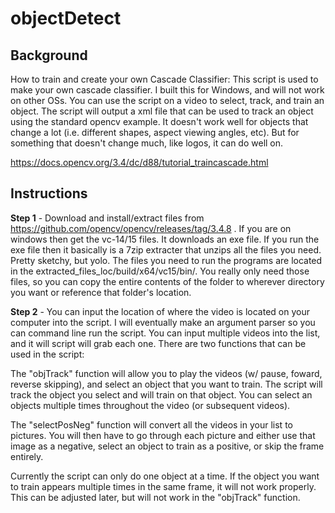 # objectDetect
## Background
How to train and create your own Cascade Classifier: This script is used to make your own cascade classifier. I built this for Windows, and will not work on other OSs. You can use the script on a video to select, track, and train an object. The script will output a xml file that can be used to track an object using the standard opencv example. It doesn't work well for objects that change a lot (i.e. different shapes, aspect viewing angles, etc). But for something that doesn't change much, like logos, it can do well on. 

https://docs.opencv.org/3.4/dc/d88/tutorial_traincascade.html

## Instructions
__Step 1__ -
Download and install/extract files from https://github.com/opencv/opencv/releases/tag/3.4.8 . If you are on windows then get the 
vc-14/15 files. It downloads an exe file. If you run the exe file then it basically is a 7zip extracter that unzips all the files
you need. Pretty sketchy, but yolo. The files you need to run the programs are located in the extracted_files_loc/build/x64/vc15/bin/.
You really only need those files, so you can copy the entire contents of the folder to wherever directory you want or reference that
folder's location. 

__Step 2__ - 
You can input the location of where the video is located on your computer into the script. I will eventually make an argument parser so you can command line run the script. You can input multiple videos into the list, and it will script will grab each one. There are two functions that can be used in the script:

The "objTrack" function will allow you to play the videos (w/ pause, foward, reverse skipping), and select an object that you want to train. The script will track the object you select and will train on that object. You can select an objects multiple times throughout the video (or subsequent videos).

The "selectPosNeg" function will convert all the videos in your list to pictures. You will then have to go through each picture and either use that image as a negative, select an object to train as a positive, or skip the frame entirely. 

Currently the script can only do one object at a time. If the object you want to train appears multiple times in the same frame, it will not work properly. This can be adjusted later, but will not work in the "objTrack" function.

